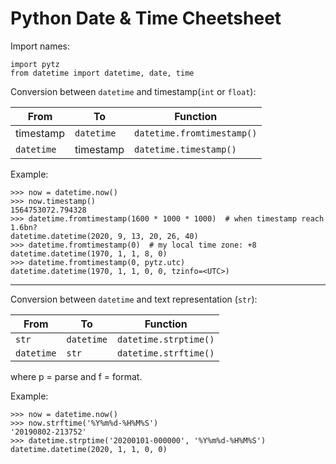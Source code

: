 Python Date & Time Cheetsheet
=============================

Import names:

    import pytz
    from datetime import datetime, date, time

Conversion between `datetime` and timestamp(`int` or `float`):

| From       | To         | Function                   |
| ---------- | ---------- | -------------------------- |
| timestamp  | `datetime` | `datetime.fromtimestamp()` |
| `datetime` | timestamp  | `datetime.timestamp()`     |

Example:

    >>> now = datetime.now()
    >>> now.timestamp()
    1564753072.794328
    >>> datetime.fromtimestamp(1600 * 1000 * 1000)  # when timestamp reach 1.6bn? 
    datetime.datetime(2020, 9, 13, 20, 26, 40)
    >>> datetime.fromtimestamp(0)  # my local time zone: +8
    datetime.datetime(1970, 1, 1, 8, 0)
    >>> datetime.fromtimestamp(0, pytz.utc)
    datetime.datetime(1970, 1, 1, 0, 0, tzinfo=<UTC>)

----------------------------------------------------

Conversion between `datetime` and text representation (`str`):


| From       | To         | Function                   |
| ---------- | ---------- | -------------------------- |
| `str`      | `datetime` | `datetime.strptime()` |
| `datetime` | `str`      | `datetime.strftime()`     |

where p = parse and f = format.

Example:

    >>> now = datetime.now()
    >>> now.strftime('%Y%m%d-%H%M%S')
    '20190802-213752'
    >>> datetime.strptime('20200101-000000', '%Y%m%d-%H%M%S')
    datetime.datetime(2020, 1, 1, 0, 0)
